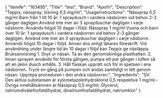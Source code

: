 {
  "ItemNr": "163495",
  "Title": "test",
  "Brand": "Apofri",
  "Description": "Teppix, nässpray, lösning 0,5 mg/ml",
  "UsageInstructions": "Nässpray 0,5 mg/ml  Barn från 1 till 10 år: 1 spraydusch i vardera näsborren vid behov 2-3 gånger dagligen.Använd inte mer än 3 sprayduschar dagligen i varje näsborre. Används högst 10 dagar i följd.  Nässpray 1 mg/ml  Vuxna och barn över 10 år: 1 spraydusch i vardera näsborren vid behov 2-3 gånger dagligen. Använd inte mer än 3 sprayduschar dagligen i varje näsborre. Används högst 10 dagar i följd.  Annan dos enligt läkares föreskrift.  Vid användning under längre tid än 10 dagar i följd kan Teppix ge nästäppa. Bruksanvisning 1. Snyt ur näsan. Ta av den genomskinliga plasthatten. 2. Innan sprayen används för första gången, pumpa ett par gånger i luften så att en jämn dusch erhålls. 3. Håll flaskan upprätt och för in spetsen i ena näsborren. Tryck en gång på pumpen och andas samtidigt in lätt genom näsan. Upprepa proceduren i den andra näsborren.",
  "Ingredients": "SV: Den aktiva substansen är xylometazolinhydroklorid 0,5 respektive 1 mg/ml.- Övriga innehållsämnen är:Nässpray 0,5 mg/ml: Glycerol, natriumdivätefosfatdihydrat, dinatriumfosfatdihydrat, natriumklor"
}